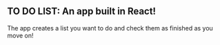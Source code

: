 ## TO DO LIST: An app built in React!

The app creates a list you want to do and check them as finished as
you move on!